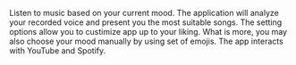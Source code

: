 Listen to music based on your current mood. The application will analyze your recorded voice and present you the most suitable songs. The setting options allow you to custimize app up to your liking. What is more, you may also choose your mood manually by using set of emojis. The app interacts with YouTube and Spotify.
